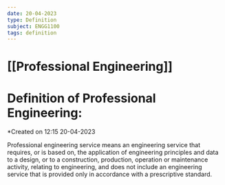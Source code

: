 ```yaml
---
date: 20-04-2023
type: Definition
subject: ENGG1100
tags: definition
---
```

# [[Professional Engineering]]

# Definition of Professional Engineering:
*Created on 12:15 20-04-2023


Professional engineering service means an engineering service that requires, or is based on, the application of engineering principles and data to a design, or to a construction, production, operation or maintenance activity, relating to engineering, and does not include an engineering service that is provided only in accordance with a prescriptive standard.












